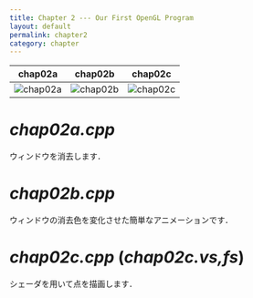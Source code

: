 ```yaml
---
title: Chapter 2 --- Our First OpenGL Program
layout: default
permalink: chapter2
category: chapter
---
```


 chap02a | chap02b | chap02c |
:-------:|:-------:|:-------:|
 ![chap02a]() | ![chap02b]() | ![chap02c]()

# *chap02a.cpp*

ウィンドウを消去します．

# *chap02b.cpp*

ウィンドウの消去色を変化させた簡単なアニメーションです．

# *chap02c.cpp* (*chap02c.vs,fs*)

シェーダを用いて点を描画します．
